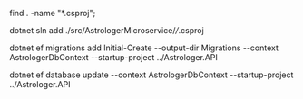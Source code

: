 find . -name "*.csproj";

dotnet sln add ./src/AstrologerMicroservice/*/*.csproj

dotnet ef migrations add Initial-Create --output-dir Migrations --context AstrologerDbContext --startup-project ../Astrologer.API 

dotnet ef database update --context AstrologerDbContext --startup-project ../Astrologer.API